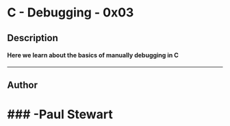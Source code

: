 # C - Debugging - 0x03 
## Description 
#### Here we learn about the basics of manually debugging in C
 --- 
## Author 
#    ### -Paul Stewart